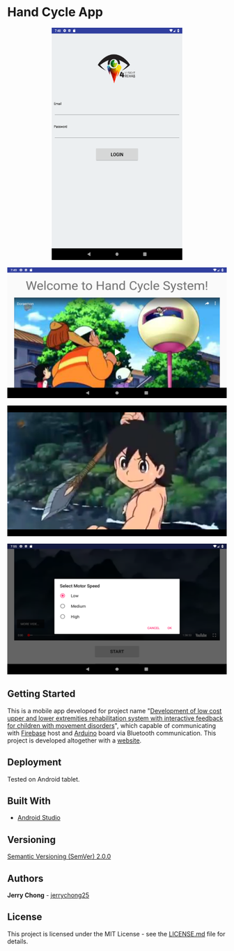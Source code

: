 # Hand Cycle App

<p align="center">
  <img src="Tablet7ScreenShot1.png" alt="Hand Cycle Screenshot Login"
       width="300" height="533">
</p>
<p align="center">
  <img src="Tablet7ScreenShot2.png" alt="Hand Cycle Screenshot Home"
       width="533" height="300">
</p>
<p align="center">
  <img src="Tablet7ScreenShot3.png" alt="Hand Cycle Screenshot Video"
       width="533" height="300">
</p>
<p align="center">
  <img src="Tablet7ScreenShot5.png" alt="Hand Cycle Screenshot Menu"
       width="533" height="300">
</p>

## Getting Started

This is a mobile app developed for project name "[Development of low cost upper and lower extremities rehabilitation system with interactive feedback for children with movement disorders](https://ieeexplore.ieee.org/document/7843556/)", which capable of communicating with [Firebase](https://firebase.google.com/) host and [Arduino](https://www.arduino.cc/) board via Bluetooth communication. This project is developed altogether with a [website](https://github.com/ieeemysight4rehab/hand-cycle-web).

## Deployment

Tested on Android tablet.

## Built With

* [Android Studio](https://developer.android.com/studio/)

## Versioning

[Semantic Versioning (SemVer) 2.0.0](http://semver.org/)

## Authors

**Jerry Chong** - [jerrychong25](https://github.com/jerrychong25)

## License

This project is licensed under the MIT License - see the [LICENSE.md](LICENSE.md) file for details.
